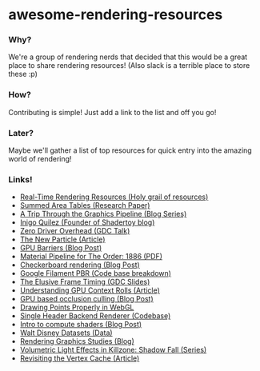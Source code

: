 # awesome-rendering-resources

### Why?
We're a group of rendering nerds that decided that this would be a great place to share rendering resources! (Also slack is a terrible place to store these :p)

### How?
Contributing is simple! Just add a link to the list and off you go!

### Later?
Maybe we'll gather a list of top resources for quick entry into the amazing world of rendering!

### Links!
* [Real-Time Rendering Resources (Holy grail of resources)](http://www.realtimerendering.com/)
* [Summed Area Tables (Research Paper)](https://www.google.ca/url?sa=t&source=web&rct=j&url=http://www.florian-oeser.de/wordpress/wp-content/2012/10/crow-1984.pdf&ved=2ahUKEwjEpdHzta3ZAhWDm1kKHQenBXAQFjAAegQIExAB&usg=AOvVaw3k-SJwguBUsBS5x5lX7C1u)
* [A Trip Through the Graphics Pipeline (Blog Series)](https://fgiesen.wordpress.com/2011/07/01/a-trip-through-the-graphics-pipeline-2011-part-1/)
* [Inigo Quilez (Founder of Shadertoy blog)](http://www.iquilezles.org/)
* [Zero Driver Overhead (GDC Talk)](https://www.youtube.com/watch?v=K70QbvzB6II)
* [The New Particle (Article)](http://www.simppa.fi/blog/the-new-particle/)
* [GPU Barriers (Blog Post)](https://mynameismjp.wordpress.com/2018/03/06/breaking-down-barriers-part-1-whats-a-barrier/)
* [Material Pipeline for The Order: 1886 (PDF)](http://blog.selfshadow.com/publications/s2013-shading-course/rad/s2013_pbs_rad_notes.pdf)
* [Checkerboard rendering (Blog Post)](https://bartwronski.com/2018/05/14/checkerboard-rendering-rotated-anti-aliasing-and-grid-frequencies/amp/)
* [Google Filament PBR (Code base breakdown)](https://google.github.io/filament/Filament.md.html)
* [The Elusive Frame Timing (GDC Slides)](https://www.gdcvault.com/play/1025407/Advanced-Graphics-Techniques-Tutorial-The)
* [Understanding GPU Context Rolls (Article)](https://gpuopen.com/understanding-gpu-context-rolls/)
* [GPU based occlusion culling (Blog Post)](https://interplayoflight.wordpress.com/2017/11/15/experiments-in-gpu-based-occlusion-culling/)
* [Drawing Points Properly in WebGL](https://charto.net/blog/drawing-points-properly-in-webgl/)
* [Single Header Backend Renderer (Codebase)](https://www.gamedev.net/news/px_render-single-header-backend-renderer-r461)
* [Intro to compute shaders (Blog Post)](https://anteru.net/blog/2018/intro-to-compute-shaders/)
* [Walt Disney Datasets (Data)](https://www.disneyanimation.com/technology/datasets)
* [Rendering Graphics Studies (Blog)](http://www.adriancourreges.com/blog/)
* [Volumetric Light Effects in Killzone: Shadow Fall (Series)](http://what-when-how.com/Tutorial/topic-547pjramj8/GPU-Pro-Advanced-Rendering-Techniques-146.html)
* [Revisiting the Vertex Cache (Article)](https://erkaman.github.io/posts/kerbl2018_tldr.html)
